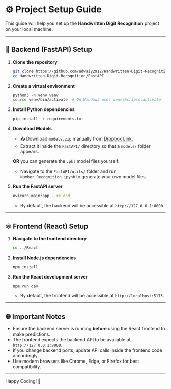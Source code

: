 # ⚙️ Project Setup Guide

This guide will help you set up the **Handwritten Digit Recognition** project on your local machine.

---

## 🐍 Backend (FastAPI) Setup

1. **Clone the repository**

   ```bash
   git clone https://github.com/adwaiy2912/Handwritten-Digit-Recognition.git
   cd Handwritten-Digit-Recognition/FastAPI
   ```

2. **Create a virtual environment**

   ```bash
   python3 -m venv venv
   source venv/bin/activate  # On Windows use: venv\Scripts\activate
   ```

3. **Install Python dependencies**

   ```bash
   pip install -r requirements.txt
   ```

4. **Download Models**

   -  📥 Download `models.zip` manually from [Dropbox Link](https://www.dropbox.com/scl/fi/lxpmqmu65b9nmxtjjeukt/models.zip?rlkey=mxuyoquhrphk5ugwm9jbha48d&st=8ejq30ci&dl=0).
   -  Extract it inside the `FastAPI/` directory so that a `models/` folder appears.

   **OR** you can generate the `.pkl` model files yourself:

   -  Navigate to the `FastAPI/utils/` folder and run `Number_Recognition.ipynb` to generate your own model files.

5. **Run the FastAPI server**
   ```bash
   uvicorn main:app --reload
   ```
   -  By default, the backend will be accessible at `http://127.0.0.1:8000`.

---

## ⚛️ Frontend (React) Setup

1. **Navigate to the frontend directory**

   ```bash
   cd ../React
   ```

2. **Install Node.js dependencies**

   ```bash
   npm install
   ```

3. **Run the React development server**
   ```bash
   npm run dev
   ```
   -  By default, the frontend will be accessible at `http://localhost:5173`.

---

## 🌐 Important Notes

-  Ensure the backend server is running **before** using the React frontend to make predictions.
-  The frontend expects the backend API to be available at `http://127.0.0.1:8000`.
-  If you change backend ports, update API calls inside the frontend code accordingly.
-  Use modern browsers like Chrome, Edge, or Firefox for best compatibility.

---

Happy Coding! 🚀
